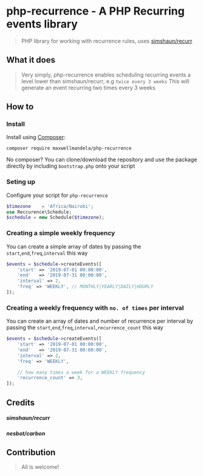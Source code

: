 # php-recurrence - A PHP Recurring events library

> PHP library for working with recurrence rules, uses [simshaun/recurr](https://github.com/simshaun/recurr)

## What it does

> Very simply, php-recurrence enables scheduling recurring events a level lower than simshaun/recurr, e.g `twice every 3 weeks`
> This will generate an event recurring two times every 3 weeks


How to 
-----------


### Install

Install using [Composer](http://getcomposer.org):

```
composer require maxwellmandela/php-recurrence
```

No composer? You can clone/download the repository and use the package directly by including `bootstrap.php` onto your script


### Seting up
Configure your script for `php-recurrence`

```php
$timezone    = 'Africa/Nairobi';
use Reccurence\Schedule;
$schedule = new Schedule($timezone);
```


### Creating a simple weekly frequency

You can create a simple array of dates by passing the `start`,`end`,`freq`,`interval` this way

```php
$events = $schedule->createEvents([
    'start' => '2019-07-01 00:00:00',
    'end'   => '2019-07-31 00:00:00',
    'interval' => 2,
    'freq' => 'WEEKLY', // MONTHLY|YEARLY|DAILY|HOURLY
]);
```

### Creating a weekly frequency with `no. of times` per interval

You can create an array of dates and number of recurrence per interval by passing the `start`,`end`,`freq`,`interval`,`recurrence_count` this way

```php
$events = $schedule->createEvents([
    'start' => '2019-07-01 00:00:00',
    'end'   => '2019-07-31 00:00:00',
    'interval' => 2,
    'freq' => 'WEEKLY',

    // how many times a week for a WEEKLY frequency
    'recurrence_count' => 3,
]);
```


## Credits
##### simshaun/recurr
##### nesbot/carbon

## Contribution

> All is welcome!